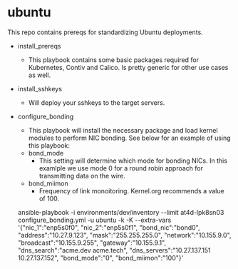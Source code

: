 # ubuntu

This repo contains prereqs for standardizing Ubuntu deployments.

- install_prereqs
  - This playbook contains some basic packages required for Kubernetes, Contiv and Calico.  Is pretty generic for other use cases as well.

- install_sshkeys
  - Will deploy your sshkeys to the target servers.

- configure_bonding
  - This playbook will install the necessary package and load kernel modules to perform NIC bonding.  See below for an example of using this playbook:
  - bond_mode
    - This setting will determine which mode for bonding NICs.  In this examlple we use mode 0 for a round robin approach for transmitting data on the wire.
  - bond_miimon
    - Frequency of link monoitoring.  Kernel.org recommends a value of 100.


  ansible-playbook -i environments/dev/inventory --limit at4d-lpk8sn03 configure_bonding.yml -u ubuntu -k -K --extra-vars '{"nic_1":"enp5s0f0", "nic_2":"enp5s0f1", "bond_nic":"bond0", "address":"10.27.9.123", "mask":"255.255.255.0", "network":"10.155.9.0", "broadcast":"10.155.9.255", "gateway":"10.155.9.1", "dns_search":"acme.dev acme.tech", "dns_servers":"10.27.137.151 10.27.137.152", "bond_mode":"0", "bond_miimon":"100"}'